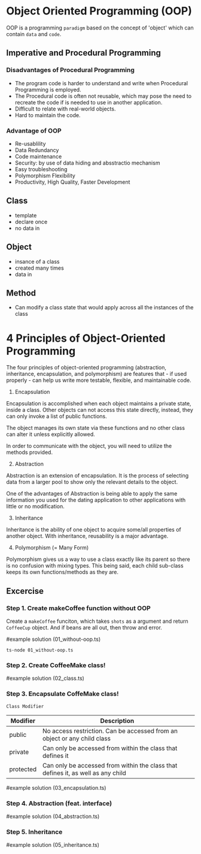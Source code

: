 # Object Oriented Programming (OOP)

OOP is a programming `paradigm` based on the concept of 'object' which can contain `data` and `code`.

## Imperative and Procedural Programming

### Disadvantages of Procedural Programming

- The program code is harder to understand and write when Procedural Programming is employed.
- The Procedural code is often not reusable, which may pose the need to recreate the code if is needed to use in another application.
- Difficult to relate with real-world objects.
- Hard to maintain the code.

### Advantage of OOP

- Re-usablility
- Data Redundancy
- Code maintenance
- Security: by use of data hiding and absstractio mechanism
- Easy troubleshooting
- Polymorphism Flexibility
- Productivity, High Quality, Faster Development

## Class

- template
- declare once
- no data in

## Object

- insance of a class
- created many times
- data in

## Method

- Can modify a class state that would apply across all the instances of the class

# 4 Principles of Object-Oriented Programming

The four principles of object-oriented programming (abstraction, inheritance, encapsulation, and polymorphism) are features that - if used properly - can help us write more testable, flexible, and maintainable code.

1. Encapsulation

Encapsulation is accomplished when each object maintains a private state, inside a class. Other objects can not access this state directly, instead, they can only invoke a list of public functions.

The object manages its own state via these functions and no other class can alter it unless explicitly allowed.

In order to communicate with the object, you will need to utilize the methods provided.

2. Abstraction

Abstraction is an extension of encapsulation. It is the process of selecting data from a larger pool to show only the relevant details to the object.

One of the advantages of Abstraction is being able to apply the same information you used for the dating application to other applications with little or no modification.

3. Inheritance

Inheritance is the ability of one object to acquire some/all properties of another object. With inheritance, reusability is a major advantage.

4. Polymorphism (= Many Form)

Polymorphism gives us a way to use a class exactly like its parent so there is no confusion with mixing types. This being said, each child sub-class keeps its own functions/methods as they are.

## Excercise

### Step 1. Create makeCoffee function without OOP

Create a `makeCoffee` funciton, which takes `shots` as a argument and return `CoffeeCup` object. And if beans are all out, then throw and error.

#example solution
(01_without-oop.ts)

```
ts-node 01_without-oop.ts
```

### Step 2. Create CoffeeMake class!

#example solution
(02_class.ts)

### Step 3. Encapsulate CoffeMake class!

`Class Modifier`

| Modifier  | Description                                                                      |
| --------- | -------------------------------------------------------------------------------- |
| public    | No access restriction. Can be accessed from an object or any child class         |
| private   | Can only be accessed from within the class that defines it                       |
| protected | Can only be accessed from within the class that defines it, as well as any child |

#example solution
(03_encapsulation.ts)

### Step 4. Abstraction (feat. interface)

#example solution
(04_abstraction.ts)

### Step 5. Inheritance

#example solution
(05_inheritance.ts)
